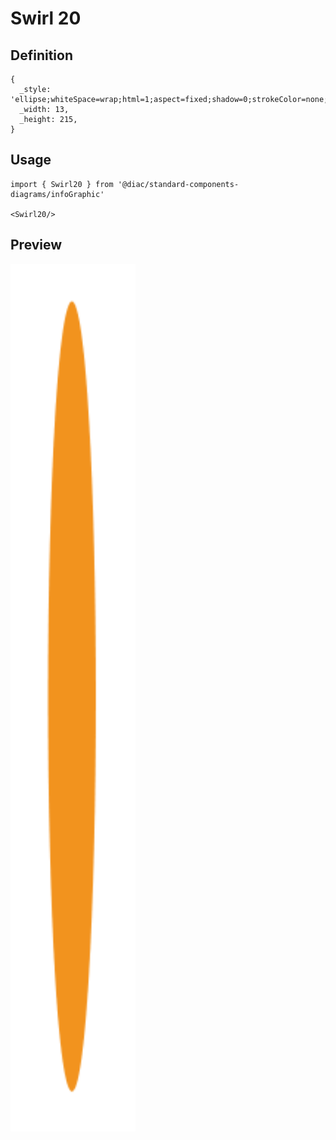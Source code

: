 # Swirl 20

## Definition

```
{
  _style: 'ellipse;whiteSpace=wrap;html=1;aspect=fixed;shadow=0;strokeColor=none;fillColor=#F2931E;fontSize=17;fontColor=#FFFFFF;align=center;fontStyle=1;rounded=0;',
  _width: 13,
  _height: 215,
}
```

## Usage

```
import { Swirl20 } from '@diac/standard-components-diagrams/infoGraphic'

<Swirl20/>
```

## Preview

<img src="./swirl-20.png" width="200"/>
